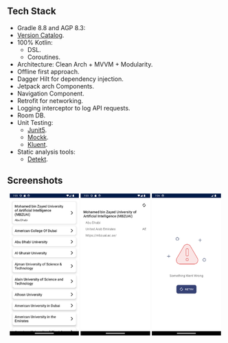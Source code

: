## Tech Stack
- Gradle 8.8 and AGP 8.3:
- [Version Catalog](https://docs.gradle.org/current/userguide/platforms.html#sub:version-catalog).
- 100% Kotlin:
    - DSL.
    - Coroutines.
- Architecture: Clean Arch + MVVM + Modularity.
- Offline first approach.
- Dagger Hilt for dependency injection.
- Jetpack arch Components.
- Navigation Component.
- Retrofit for networking.
- Logging interceptor to log API requests.
- Room DB.
- Unit Testing:
    - [Junit5](https://junit.org/junit5/docs/current/user-guide).
    - [Mockk](https://github.com/mockk/mockk).
    - [Kluent](https://github.com/MarkusAmshove/Kluent).
- Static analysis tools:
    - [Detekt](https://github.com/detekt/detekt).

## Screenshots
<p align="center">
<img alt="Movies List" src="screenshots/list.png" width="32%"/>
<img alt="Movie Details" src="screenshots/details.png" width="32%"/>
<img alt="Movie Details" src="screenshots/error.png" width="32%"/>
</p>





